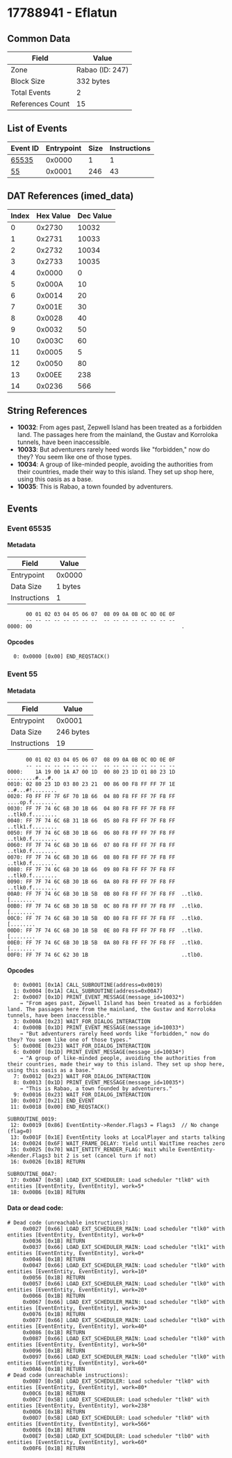 # 17788941 - Eflatun

## Common Data

| Field            | Value           |
|------------------|-----------------|
| Zone             | Rabao (ID: 247) |
| Block Size       | 332 bytes       |
| Total Events     | 2               |
| References Count | 15              |

## List of Events

| Event ID              | Entrypoint   |   Size |   Instructions |
|-----------------------|--------------|--------|----------------|
| [65535](#event-65535) | 0x0000       |      1 |              1 |
| [55](#event-55)       | 0x0001       |    246 |             43 |

## DAT References (imed_data)

|   Index | Hex Value   |   Dec Value |
|---------|-------------|-------------|
|       0 | 0x2730      |       10032 |
|       1 | 0x2731      |       10033 |
|       2 | 0x2732      |       10034 |
|       3 | 0x2733      |       10035 |
|       4 | 0x0000      |           0 |
|       5 | 0x000A      |          10 |
|       6 | 0x0014      |          20 |
|       7 | 0x001E      |          30 |
|       8 | 0x0028      |          40 |
|       9 | 0x0032      |          50 |
|      10 | 0x003C      |          60 |
|      11 | 0x0005      |           5 |
|      12 | 0x0050      |          80 |
|      13 | 0x00EE      |         238 |
|      14 | 0x0236      |         566 |

## String References

- **10032**: From ages past, Zepwell Island has been treated as a forbidden land. The passages here from the mainland, the Gustav and Korroloka tunnels, have been inaccessible.
- **10033**: But adventurers rarely heed words like "forbidden," now do they? You seem like one of those types.
- **10034**: A group of like-minded people, avoiding the authorities from their countries, made their way to this island. They set up shop here, using this oasis as a base.
- **10035**: This is Rabao, a town founded by adventurers.

## Events

### Event 65535

#### Metadata

| Field        | Value   |
|--------------|---------|
| Entrypoint   | 0x0000  |
| Data Size    | 1 bytes |
| Instructions | 1       |

```
      00 01 02 03 04 05 06 07  08 09 0A 0B 0C 0D 0E 0F
      -- -- -- -- -- -- -- --  -- -- -- -- -- -- -- --
0000: 00                                                .               
```

#### Opcodes

```
  0: 0x0000 [0x00] END_REQSTACK()
```

### Event 55

#### Metadata

| Field        | Value     |
|--------------|-----------|
| Entrypoint   | 0x0001    |
| Data Size    | 246 bytes |
| Instructions | 19        |

```
      00 01 02 03 04 05 06 07  08 09 0A 0B 0C 0D 0E 0F
      -- -- -- -- -- -- -- --  -- -- -- -- -- -- -- --
0000:    1A 19 00 1A A7 00 1D  00 80 23 1D 01 80 23 1D   .........#...#.
0010: 02 80 23 1D 03 80 23 21  00 86 00 F8 FF FF 7F 1E  ..#...#!........
0020: F0 FF FF 7F 6F 70 1B 66  04 80 F8 FF FF 7F F8 FF  ....op.f........
0030: FF 7F 74 6C 6B 30 1B 66  04 80 F8 FF FF 7F F8 FF  ..tlk0.f........
0040: FF 7F 74 6C 6B 31 1B 66  05 80 F8 FF FF 7F F8 FF  ..tlk1.f........
0050: FF 7F 74 6C 6B 30 1B 66  06 80 F8 FF FF 7F F8 FF  ..tlk0.f........
0060: FF 7F 74 6C 6B 30 1B 66  07 80 F8 FF FF 7F F8 FF  ..tlk0.f........
0070: FF 7F 74 6C 6B 30 1B 66  08 80 F8 FF FF 7F F8 FF  ..tlk0.f........
0080: FF 7F 74 6C 6B 30 1B 66  09 80 F8 FF FF 7F F8 FF  ..tlk0.f........
0090: FF 7F 74 6C 6B 30 1B 66  0A 80 F8 FF FF 7F F8 FF  ..tlk0.f........
00A0: FF 7F 74 6C 6B 30 1B 5B  0B 80 F8 FF FF 7F F8 FF  ..tlk0.[........
00B0: FF 7F 74 6C 6B 30 1B 5B  0C 80 F8 FF FF 7F F8 FF  ..tlk0.[........
00C0: FF 7F 74 6C 6B 30 1B 5B  0D 80 F8 FF FF 7F F8 FF  ..tlk0.[........
00D0: FF 7F 74 6C 6B 30 1B 5B  0E 80 F8 FF FF 7F F8 FF  ..tlk0.[........
00E0: FF 7F 74 6C 6B 30 1B 5B  0A 80 F8 FF FF 7F F8 FF  ..tlk0.[........
00F0: FF 7F 74 6C 62 30 1B                              ..tlb0.         
```

#### Opcodes

```
  0: 0x0001 [0x1A] CALL_SUBROUTINE(address=0x0019)
  1: 0x0004 [0x1A] CALL_SUBROUTINE(address=0x00A7)
  2: 0x0007 [0x1D] PRINT_EVENT_MESSAGE(message_id=10032*)
    → "From ages past, Zepwell Island has been treated as a forbidden land. The passages here from the mainland, the Gustav and Korroloka tunnels, have been inaccessible."
  3: 0x000A [0x23] WAIT_FOR_DIALOG_INTERACTION
  4: 0x000B [0x1D] PRINT_EVENT_MESSAGE(message_id=10033*)
    → "But adventurers rarely heed words like "forbidden," now do they? You seem like one of those types."
  5: 0x000E [0x23] WAIT_FOR_DIALOG_INTERACTION
  6: 0x000F [0x1D] PRINT_EVENT_MESSAGE(message_id=10034*)
    → "A group of like-minded people, avoiding the authorities from their countries, made their way to this island. They set up shop here, using this oasis as a base."
  7: 0x0012 [0x23] WAIT_FOR_DIALOG_INTERACTION
  8: 0x0013 [0x1D] PRINT_EVENT_MESSAGE(message_id=10035*)
    → "This is Rabao, a town founded by adventurers."
  9: 0x0016 [0x23] WAIT_FOR_DIALOG_INTERACTION
 10: 0x0017 [0x21] END_EVENT
 11: 0x0018 [0x00] END_REQSTACK()

SUBROUTINE_0019:
 12: 0x0019 [0x86] EventEntity->Render.Flags3 = Flags3  // No change (flag=0)
 13: 0x001F [0x1E] EventEntity looks at LocalPlayer and starts talking
 14: 0x0024 [0x6F] WAIT_FRAME_DELAY: Yield until WaitTime reaches zero
 15: 0x0025 [0x70] WAIT_ENTITY_RENDER_FLAG: Wait while EventEntity->Render.Flags3 bit 2 is set (cancel turn if not)
 16: 0x0026 [0x1B] RETURN

SUBROUTINE_00A7:
 17: 0x00A7 [0x5B] LOAD_EXT_SCHEDULER: Load scheduler "tlk0" with entities [EventEntity, EventEntity], work=5*
 18: 0x00B6 [0x1B] RETURN
```

#### Data or dead code:

```
# Dead code (unreachable instructions):
     0x0027 [0x66] LOAD_EXT_SCHEDULER_MAIN: Load scheduler "tlk0" with entities [EventEntity, EventEntity], work=0*
     0x0036 [0x1B] RETURN
     0x0037 [0x66] LOAD_EXT_SCHEDULER_MAIN: Load scheduler "tlk1" with entities [EventEntity, EventEntity], work=0*
     0x0046 [0x1B] RETURN
     0x0047 [0x66] LOAD_EXT_SCHEDULER_MAIN: Load scheduler "tlk0" with entities [EventEntity, EventEntity], work=10*
     0x0056 [0x1B] RETURN
     0x0057 [0x66] LOAD_EXT_SCHEDULER_MAIN: Load scheduler "tlk0" with entities [EventEntity, EventEntity], work=20*
     0x0066 [0x1B] RETURN
     0x0067 [0x66] LOAD_EXT_SCHEDULER_MAIN: Load scheduler "tlk0" with entities [EventEntity, EventEntity], work=30*
     0x0076 [0x1B] RETURN
     0x0077 [0x66] LOAD_EXT_SCHEDULER_MAIN: Load scheduler "tlk0" with entities [EventEntity, EventEntity], work=40*
     0x0086 [0x1B] RETURN
     0x0087 [0x66] LOAD_EXT_SCHEDULER_MAIN: Load scheduler "tlk0" with entities [EventEntity, EventEntity], work=50*
     0x0096 [0x1B] RETURN
     0x0097 [0x66] LOAD_EXT_SCHEDULER_MAIN: Load scheduler "tlk0" with entities [EventEntity, EventEntity], work=60*
     0x00A6 [0x1B] RETURN
# Dead code (unreachable instructions):
     0x00B7 [0x5B] LOAD_EXT_SCHEDULER: Load scheduler "tlk0" with entities [EventEntity, EventEntity], work=80*
     0x00C6 [0x1B] RETURN
     0x00C7 [0x5B] LOAD_EXT_SCHEDULER: Load scheduler "tlk0" with entities [EventEntity, EventEntity], work=238*
     0x00D6 [0x1B] RETURN
     0x00D7 [0x5B] LOAD_EXT_SCHEDULER: Load scheduler "tlk0" with entities [EventEntity, EventEntity], work=566*
     0x00E6 [0x1B] RETURN
     0x00E7 [0x5B] LOAD_EXT_SCHEDULER: Load scheduler "tlb0" with entities [EventEntity, EventEntity], work=60*
     0x00F6 [0x1B] RETURN
```
